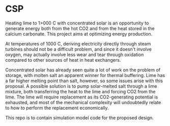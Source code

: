 # CSP
Heating lime to 1>000 C with concentrated solar is an opportunity to generate energy both from the hot CO2
and from the heat stored in the calcium carbonate. This project aims at optimizing energy production.

At temperatures of 1000 C, deriving electricity directly through steam turbines should not be a difficult
problem, and since it doesn't involve oxygen, may actually involve less wear and tear through oxidation
compared to other sources of heat in heat exchangers.

Concentrated solar has already seen quite a lot of work on the problem of storage, with molten salt an
apparent winner for thermal buffering. Lime has a far higher melting point than salt, however, so
some issues arise with this proposal. A possible solution is to pump solar-melted salt through a
lime mixture, both transferring the heat to the lime and forcing CO2 from the lime. The lime will
require replacement as its CO2-generating potential is exhausted, and most of the mechanical complexity
will undoubtedly relate to how to perform the replacement economically.

This repo is to contain simulation model code for the proposed design. 
